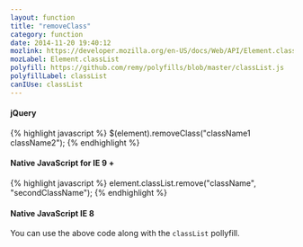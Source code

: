 ```yaml
---
layout: function
title: "removeClass"
category: function
date: 2014-11-20 19:40:12
mozlink: https://developer.mozilla.org/en-US/docs/Web/API/Element.classList
mozLabel: Element.classList
polyfill: https://github.com/remy/polyfills/blob/master/classList.js
polyfillLabel: classList
canIUse: classList
---
```


#### jQuery
{% highlight javascript %}
$(element).removeClass("className1 className2");
{% endhighlight %}

#### Native JavaScript for IE 9 +
{% highlight javascript %}
element.classList.remove("className", "secondClassName");
{% endhighlight %}

#### Native JavaScript IE 8
You can use the above code along with the `classList` pollyfill.